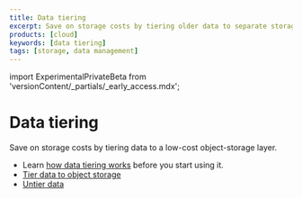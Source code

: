 ```yaml
---
title: Data tiering
excerpt: Save on storage costs by tiering older data to separate storage
products: [cloud]
keywords: [data tiering]
tags: [storage, data management]
---
```


import ExperimentalPrivateBeta from 'versionContent/_partials/_early_access.mdx';

# Data tiering

Save on storage costs by tiering data to a low-cost object-storage layer.

<ExperimentalPrivateBeta />

*   Learn [how data tiering works][about-data-tiering] before you start using it.
*   [Tier data to object storage][tier-data]
*   [Untier data][untier-data]

[about-data-tiering]: /use-timescale/:currentVersion:/data-tiering/about-data-tiering/
[tier-data]: /use-timescale/:currentVersion:/data-tiering/tier-data-object-storage/
[untier-data]: /use-timescale/:currentVersion:/data-tiering/untier-data/
